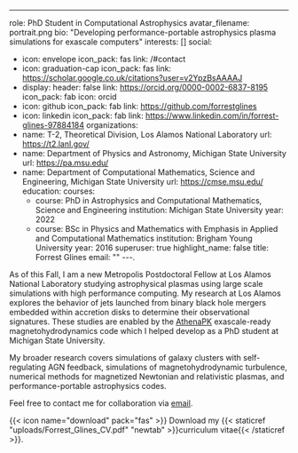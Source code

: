 ---
role: PhD Student in Computational Astrophysics
avatar_filename: portrait.png
bio: "Developing performance-portable astrophysics plasma simulations for exascale computers"
interests: []
social:
  - icon: envelope
    icon_pack: fas
    link: /#contact
  - icon: graduation-cap
    icon_pack: fas
    link: https://scholar.google.co.uk/citations?user=v2YpzBsAAAAJ
  - display:
      header: false
    link: https://orcid.org/0000-0002-6837-8195
    icon_pack: fab
    icon: orcid
  - icon: github
    icon_pack: fab
    link: https://github.com/forrestglines
  - icon: linkedin
    icon_pack: fab
    link: https://www.linkedin.com/in/forrest-glines-97884184
organizations:
  - name: T-2, Theoretical Division, Los Alamos National Laboratory
    url: https://t2.lanl.gov/
  - name: Department of Physics and Astronomy, Michigan State University
    url: https://pa.msu.edu/
  - name: Department of Computational Mathematics, Science  and Engineering, Michigan
      State University
    url: https://cmse.msu.edu/
education:
  courses:
    - course: PhD in Astrophysics and Computational Mathematics, Science and Engineering
      institution: Michigan State University
      year: 2022
    - course: BSc in Physics and Mathematics with Emphasis in Applied and
        Computational Mathematics
      institution: Brigham Young University
      year: 2016
superuser: true
highlight_name: false
title: Forrest Glines
email: ""
---. 

As of this Fall, I am a new Metropolis Postdoctoral Fellow at Los Alamos
National Laboratory studying astrophysical plasmas using large scale
simulations with high performance computing. My research at Los Alamos explores
the behavior of jets launched from binary black hole mergers embedded within
accretion disks to determine their observational signatures. These studies are
enabled by the
[AthenaPK](https://gitlab.com/theias/hpc/jmstone/athena-parthenon/athenapk)
exascale-ready magnetohydrodynamics code which I helped develop as a PhD
student at Michigan State University.

My broader research covers simulations of galaxy clusters with self-regulating
AGN feedback, simulations of magnetohydrodynamic turbulence, numerical methods
for magnetized Newtonian and relativistic plasmas, and performance-portable
    astrophysics codes.

Feel free to contact me for collaboration via [email](mailto:glines@lanl.gov).

{{< icon name="download" pack="fas" >}} Download my {{< staticref "uploads/Forrest_Glines_CV.pdf" "newtab" >}}curriculum vitae{{< /staticref >}}.
